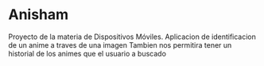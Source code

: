 # Anisham
Proyecto de la materia de Dispositivos Móviles.
Aplicacion de identificacion de un anime a traves de una imagen
Tambien nos permitira tener un historial de los animes que el usuario a buscado
